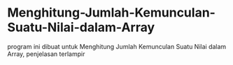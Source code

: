 # Menghitung-Jumlah-Kemunculan-Suatu-Nilai-dalam-Array
program ini dibuat untuk Menghitung Jumlah Kemunculan Suatu Nilai dalam Array, penjelasan terlampir
